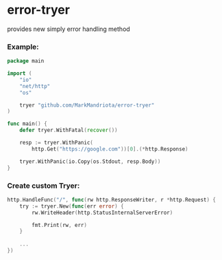 # error-tryer
provides new simply error handling method

### Example:
```go
package main

import (
	"io"
	"net/http"
	"os"

	tryer "github.com/MarkMandriota/error-tryer"
)

func main() {
	defer tryer.WithFatal(recover())

	resp := tryer.WithPanic(
		http.Get("https://google.com"))[0].(*http.Response)

	tryer.WithPanic(io.Copy(os.Stdout, resp.Body))
}
```

### Create custom Tryer:
```go
http.HandleFunc("/", func(rw http.ResponseWriter, r *http.Request) {
	try := tryer.New(func(err error) {
		rw.WriteHeader(http.StatusInternalServerError)

		fmt.Print(rw, err)
	}
	
	...
})
```

